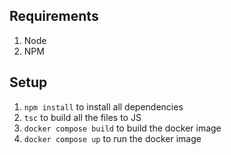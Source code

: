 ## Requirements
1. Node
2. NPM

## Setup
1. `npm install` to install all dependencies 
1. `tsc` to build all the files to JS
1. `docker compose build` to build the docker image
1. `docker compose up` to run the docker image
